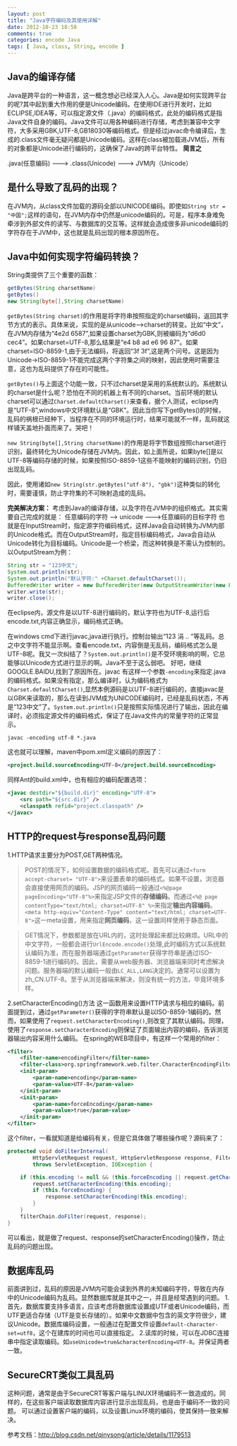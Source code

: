 ```yaml
---
layout: post
title: "Java字符编码及其使用详解"
date: 2012-10-23 18:58
comments: true
categories: encode Java
tags: [ Java, class, String, encode ]
---
```

## Java的编译存储
Java是跨平台的一种语言，这一概念想必已经深入人心。Java是如何实现跨平台的呢?其中起到重大作用的便是Unicode编码。在使用IDE进行开发时，比如ECLIPSE,IDEA等，可以指定源文件（.java）的编码格式，此处的编码格式是指Java文件自身的编码。Java文件可以用各种编码进行存储，考虑到兼容中文字符，大多采用GBK,UTF-8,GB18030等编码格式。但是经过javac命令编译后，生成的.class文件毫无疑问都是Unicode编码。这样在class被加载进JVM后，所有的对象都是Unicode进行编码的，这确保了Java的跨平台特性。
**简言之**

.java(任意编码) ---> .class(Unicode) ---> JVM内（Unicode）

<!--more-->

## 是什么导致了乱码的出现？
在JVM内，从class文件加载的源码全部以UNICODE编码。即使如`String str = "中国";`这样的语句，在JVM内存中仍然是unicode编码的。可是，程序本身难免牵涉到外部文件的读写、与数据库的交互等。这样就会造成很多非unicode编码的字符存在于JVM中，这也就是乱码出现的根本原因所在。

## Java中如何实现字符编码转换？
String类提供了三个重要的函数：

```java
getBytes(String charsetName)
getBytes()
new String(byte[],String charsetName)
```
`getBytes(String charset)`的作用是将字符串按照指定的charset编码，返回其字节方式的表示。具体来说，实现的是从unicode-->charset的转变。比如“中文”，在JVM内存储为“4e2d 6587”,如果设置charset为GBK,则被编码为“d6d0 cec4”。如果charset=UTF-8,那么结果是“e4 b8 ad e6 96 87”。如果charset=ISO-8859-1,由于无法编码，将返回“3f 3f”,这是两个问号。这是因为Unicode->ISO-8859-1不能完成这两个字符集之间的映射，因此使用时需要注意，这也为乱码提供了存在的可能性。

`getBytes()`与上面这个功能一致，只不过charset是采用的系统默认的。系统默认的charset是什么呢？恐怕在不同的机器上有不同的charset。当前环境的默认charset可以通过`Charset.defaultCharset()`来查看，据个人测试，eclipse内是“UTF-8”,windows中文环境默认是“GBK”。因此当你写下getBytes()的时候，乱码的祸根已经种下，当程序在不同的环境运行时，结果可能就不一样，乱码就这样铺天盖地扑面而来了。哭吧！

`new String(byte[],String charsetName)`的作用是将字节数组按照charset进行识别，最终转化为Unicode存储在JVM内。因此，如上面所说，如果byte[]是以UTF-8等编码存储的时候，如果按照ISO-8859-1这些不能映射的编码识别，仍旧出现乱码。

因此，使用诸如`new String(str.getBytes("utf-8"), "gbk")`这种类似的转化时，需要谨慎，防止字符集的不可映射造成的乱码。

**完美解决方案：**
考虑到Java的编译存储，以及字符在JVM中的组织格式。其实需要自己完成的就是：
任意编码的字符 --> unicode --->任意编码的目标字符
也就是在InputStream时，指定源字符编码格式，这样Java会自动转换为JVM内部的Unicode格式。而在OutputStream时，指定目标编码格式，Java会自动从Unicode转化为目标编码。Unicode是一个桥梁，而这种转换是不需认为控制的。
以OutputStream为例：

```java
String str = "123中文";
System.out.println(str);
System.out.println("默认字符:" +Charset.defaultCharset());
BufferedWriter writer = new BufferedWriter(new OutputStreamWriter(new FileOutputStream(new File("e://encode.txt")),"GBK"));
writer.write(str);
writer.close();
```
在eclipse内，源文件是以UTF-8进行编码的，默认字符也为UTF-8,运行后encode.txt,内容正确显示，编码格式正确。

在windows cmd下进行javac,java进行执行。控制台输出“123 涓  .. ”等乱码。总之中文字符不能显示啊。查看encode.txt，内容倒是无乱码，编码格式怎么是UTF-8呢。我又一次纠结了？`System.out.println()`是不受环境影响的啊，它总能够以Unicode方式进行显示的啊。Java不至于这么弱吧。
好吧，继续GOOGLE.BAIDU,找到了原因所在。javac 有这样一个参数`-encoding`来指定.java的编码格式。如果没有指定，那么编译时，认为编码格式为`Charset.defaultCharset()`,显然本例源码是以UTF-8进行编码的，直接javac是以GBK来读取的，那么在读到JVM成为UNICODE编码时，已经是乱码状态，不再是“123中文”了。`System.out.println()`只是按照实际情况进行了输出，因此在编译时，必须指定源文件的编码格式，保证了在Java文件内的常量字符的正常显示。

```shell
javac -encoding utf-8 *.java
```
这也就可以理解，maven中pom.xml定义编码的原因了：

```xml
<project.build.sourceEncoding>UTF-8</project.build.sourceEncoding>
```
同样Ant的build.xml中，也有相应的编码配置选项：

```xml
<javac destdir="${build.dir}" encoding="UTF-8">
	<src path="${src.dir}" />
	<classpath refid="project.classpath" />
</javac>
```
## HTTP的request与response乱码问题
1.HTTP请求主要分为POST,GET两种情况。
> POST的情况下，如何设置数据的编码格式呢。首先可以通过`<form accept-charset= "UTF-8">`来设置表单的编码格式。如果不设置，浏览器会直接使用网页的编码。JSP的网页编码一般通过`<%@page pageEncoding="UTF-8"%>`来指定JSP文件的**存储编码**。而通过`<%@ page contentType="text/html; charset=UTF-8" %>`来指定**输出内容编码**。`<meta http-equiv="Content-Type" content="text/html; charset=UTF-8">`这一meta设置，用来指定**网页编码**，这一设置同样使用于静态页面。

>GET情况下，参数都是放在URL内的，这时处理起来都比较麻烦。URL中的中文字符，一般都会进行`UrlEncode.encode()`处理,此时编码方式以系统默认编码为准，而在服务器端通过`getParameter`获得字符串是通过ISO-8859-1进行编码的。因此，需要从web服务器、浏览器端来同时考虑解决问题。服务器端的默认编码一般由`LC_ALL,LANG`决定的。通常可以设置为zh_CN.UTF-8。至于从浏览器端来解决，则没有统一的方法，毕竟环境多样。

2.setCharacterEncoding()方法
这一函数用来设置HTTP请求与相应的编码。前面提到过，通过`getParameter()`获得的字符串默认是以ISO-8859-1编码的。然而，如果使用了`request.setCharacterEncoding()`,则改变了其默认编码。同理，使用了`response.setCharacterEncoding`则保证了页面输出内容的编码，告诉浏览器输出内容采用什么编码。
在spring的WEB项目中，有这样一个常用的filter：

```xml
<filter>
	<filter-name>encodingFilter</filter-name>
	<filter-class>org.springframework.web.filter.CharacterEncodingFilter</filter-class>
	<init-param>
		<param-name>encoding</param-name>
		<param-value>UTF-8</param-value>
	</init-param>
	<init-param>
		<param-name>forceEncoding</param-name>
		<param-value>true</param-value>
	</init-param>
</filter>
```
这个filter，一看就知道是给编码有关，但是它具体做了哪些操作呢？源码来了：

```java
protected void doFilterInternal(
		HttpServletRequest request, HttpServletResponse response, FilterChain filterChain)
		throws ServletException, IOException {

	if (this.encoding != null && (this.forceEncoding || request.getCharacterEncoding() == null)) {
		request.setCharacterEncoding(this.encoding);
		if (this.forceEncoding) {
			response.setCharacterEncoding(this.encoding);
		}
	}
	filterChain.doFilter(request, response);
}
```
可以看出，就是做了request、response的setCharacterEncoding()操作，防止乱码的问题出现。
## 数据库乱码
前面讲到过，乱码的原因是JVM内可能会读到外界的未知编码字符，导致在内存中的Unicode编码为乱码。显然数据库就是其中之一，并且是经常遇到的问题。
1.首先，数据库要支持多语言，应该考虑将数据库设置成UTF或者Unicode编码，而UTF更适合存储（UTF是变长存储的）。如果中文数据中包含的英文字符很少，建议Unicode。数据库编码设置，一般通过在配置文件设置`default-character-set=utf8`，这个在建库的时间也可以直接指定。
2.读库的时候，可以在JDBC连接串中指定读取编码。如`useUnicode=true&characterEncoding=UTF-8`。并保证两者一致。
## SecureCRT类似工具乱码
这种问题，通常是由于SecureCRT等客户端与LINUX环境编码不一致造成的。同样的，在这些客户端读取数据库内容进行显示出现乱码，也是由于编码不一致的问题。
可以通过设置客户端的编码，以及设置Linux环境的编码，使其保持一致来解决。

参考文档：<http://blog.csdn.net/qinysong/article/details/1179513>
